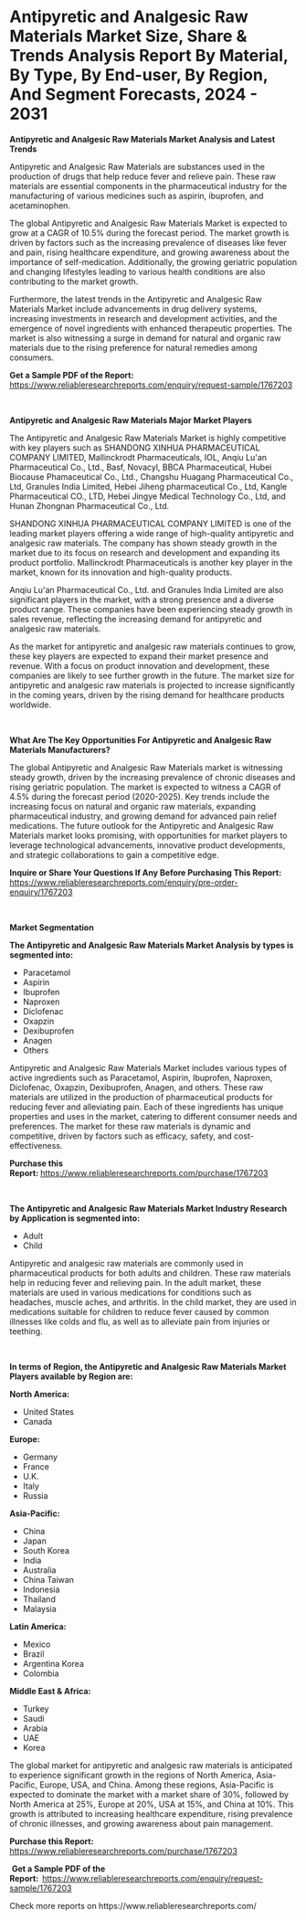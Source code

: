 <p><h1>Antipyretic and Analgesic Raw Materials Market Size, Share & Trends Analysis Report By Material, By Type, By End-user, By Region, And Segment Forecasts, 2024 - 2031</h1></p><p><strong>Antipyretic and Analgesic Raw Materials Market Analysis and Latest Trends</strong></p>
<p><p>Antipyretic and Analgesic Raw Materials are substances used in the production of drugs that help reduce fever and relieve pain. These raw materials are essential components in the pharmaceutical industry for the manufacturing of various medicines such as aspirin, ibuprofen, and acetaminophen.</p><p>The global Antipyretic and Analgesic Raw Materials Market is expected to grow at a CAGR of 10.5% during the forecast period. The market growth is driven by factors such as the increasing prevalence of diseases like fever and pain, rising healthcare expenditure, and growing awareness about the importance of self-medication. Additionally, the growing geriatric population and changing lifestyles leading to various health conditions are also contributing to the market growth.</p><p>Furthermore, the latest trends in the Antipyretic and Analgesic Raw Materials Market include advancements in drug delivery systems, increasing investments in research and development activities, and the emergence of novel ingredients with enhanced therapeutic properties. The market is also witnessing a surge in demand for natural and organic raw materials due to the rising preference for natural remedies among consumers.</p></p>
<p><strong>Get a Sample PDF of the Report:&nbsp;</strong> <a href="https://www.reliableresearchreports.com/enquiry/request-sample/1767203">https://www.reliableresearchreports.com/enquiry/request-sample/1767203</a></p>
<p>&nbsp;</p>
<p><strong>Antipyretic and Analgesic Raw Materials Major Market Players</strong></p>
<p><p>The Antipyretic and Analgesic Raw Materials Market is highly competitive with key players such as SHANDONG XINHUA PHARMACEUTICAL COMPANY LIMITED, Mallinckrodt Pharmaceuticals, IOL, Anqiu Lu'an Pharmaceutical Co., Ltd., Basf, Novacyl, BBCA Pharmaceutical, Hubei Biocause Phamaceutical Co., Ltd., Changshu Huagang Pharmaceutical Co., Ltd, Granules India Limited, Hebei Jiheng pharmaceutical Co., Ltd, Kangle Pharmaceutical CO., LTD, Hebei Jingye Medical Technology Co., Ltd, and Hunan Zhongnan Pharmaceutical Co., Ltd. </p><p>SHANDONG XINHUA PHARMACEUTICAL COMPANY LIMITED is one of the leading market players offering a wide range of high-quality antipyretic and analgesic raw materials. The company has shown steady growth in the market due to its focus on research and development and expanding its product portfolio. Mallinckrodt Pharmaceuticals is another key player in the market, known for its innovation and high-quality products. </p><p>Anqiu Lu'an Pharmaceutical Co., Ltd. and Granules India Limited are also significant players in the market, with a strong presence and a diverse product range. These companies have been experiencing steady growth in sales revenue, reflecting the increasing demand for antipyretic and analgesic raw materials.</p><p>As the market for antipyretic and analgesic raw materials continues to grow, these key players are expected to expand their market presence and revenue. With a focus on product innovation and development, these companies are likely to see further growth in the future. The market size for antipyretic and analgesic raw materials is projected to increase significantly in the coming years, driven by the rising demand for healthcare products worldwide.</p></p>
<p>&nbsp;</p>
<p><strong>What Are The Key Opportunities For Antipyretic and Analgesic Raw Materials Manufacturers?</strong></p>
<p><p>The global Antipyretic and Analgesic Raw Materials market is witnessing steady growth, driven by the increasing prevalence of chronic diseases and rising geriatric population. The market is expected to witness a CAGR of 4.5% during the forecast period (2020-2025). Key trends include the increasing focus on natural and organic raw materials, expanding pharmaceutical industry, and growing demand for advanced pain relief medications. The future outlook for the Antipyretic and Analgesic Raw Materials market looks promising, with opportunities for market players to leverage technological advancements, innovative product developments, and strategic collaborations to gain a competitive edge.</p></p>
<p><strong>Inquire or Share Your Questions If Any Before Purchasing This Report:</strong> <a href="https://www.reliableresearchreports.com/enquiry/pre-order-enquiry/1767203">https://www.reliableresearchreports.com/enquiry/pre-order-enquiry/1767203</a></p>
<p>&nbsp;</p>
<p><strong>Market Segmentation</strong></p>
<p><strong>The Antipyretic and Analgesic Raw Materials Market Analysis by types is segmented into:</strong></p>
<p><ul><li>Paracetamol</li><li>Aspirin</li><li>Ibuprofen</li><li>Naproxen</li><li>Diclofenac</li><li>Oxapzin</li><li>Dexibuprofen</li><li>Anagen</li><li>Others</li></ul></p>
<p><p>Antipyretic and Analgesic Raw Materials Market includes various types of active ingredients such as Paracetamol, Aspirin, Ibuprofen, Naproxen, Diclofenac, Oxapzin, Dexibuprofen, Anagen, and others. These raw materials are utilized in the production of pharmaceutical products for reducing fever and alleviating pain. Each of these ingredients has unique properties and uses in the market, catering to different consumer needs and preferences. The market for these raw materials is dynamic and competitive, driven by factors such as efficacy, safety, and cost-effectiveness.</p></p>
<p><strong>Purchase this Report:&nbsp;</strong><a href="https://www.reliableresearchreports.com/purchase/1767203">https://www.reliableresearchreports.com/purchase/1767203</a></p>
<p>&nbsp;</p>
<p><strong>The Antipyretic and Analgesic Raw Materials Market Industry Research by Application is segmented into:</strong></p>
<p><ul><li>Adult</li><li>Child</li></ul></p>
<p><p>Antipyretic and analgesic raw materials are commonly used in pharmaceutical products for both adults and children. These raw materials help in reducing fever and relieving pain. In the adult market, these materials are used in various medications for conditions such as headaches, muscle aches, and arthritis. In the child market, they are used in medications suitable for children to reduce fever caused by common illnesses like colds and flu, as well as to alleviate pain from injuries or teething.</p></p>
<p>&nbsp;</p>
<p><strong>In terms of Region, the Antipyretic and Analgesic Raw Materials Market Players available by Region are:</strong></p>
<p>
    <p> <strong> North America: </strong>
        <ul>
            <li>United States</li>
            <li>Canada</li>
        </ul>
        </p> 
    <p> <strong> Europe: </strong>
        <ul>
            <li>Germany</li>
            <li>France</li>
            <li>U.K.</li>
            <li>Italy</li>
            <li>Russia</li>
        </ul>
        </p> 
    <p> <strong> Asia-Pacific: </strong>
        <ul>
            <li>China</li>
            <li>Japan</li>
            <li>South Korea</li>
            <li>India</li>
            <li>Australia</li>
            <li>China Taiwan</li>
            <li>Indonesia</li>
            <li>Thailand</li>
            <li>Malaysia</li>
        </ul>
        </p> 
    <p> <strong> Latin America: </strong>
        <ul>
            <li>Mexico</li>
            <li>Brazil</li>
            <li>Argentina Korea</li>
            <li>Colombia</li>
        </ul>
        </p> 
    <p> <strong> Middle East & Africa: </strong>
        <ul>
            <li>Turkey</li>
            <li>Saudi</li>
            <li>Arabia</li>
            <li>UAE</li>
            <li>Korea</li>
        </ul>
    </p>
    </p>
<p><p>The global market for antipyretic and analgesic raw materials is anticipated to experience significant growth in the regions of North America, Asia-Pacific, Europe, USA, and China. Among these regions, Asia-Pacific is expected to dominate the market with a market share of 30%, followed by North America at 25%, Europe at 20%, USA at 15%, and China at 10%. This growth is attributed to increasing healthcare expenditure, rising prevalence of chronic illnesses, and growing awareness about pain management.</p></p>
<p><strong>Purchase this Report: </strong><a href="https://www.reliableresearchreports.com/purchase/1767203">https://www.reliableresearchreports.com/purchase/1767203</a></p>
<p>&nbsp;<strong>Get a Sample PDF of the Report:&nbsp;&nbsp;</strong><a href="https://www.reliableresearchreports.com/enquiry/request-sample/1767203">https://www.reliableresearchreports.com/enquiry/request-sample/1767203</a></p>
<p><strong></strong></p>
<p>Check more reports on https://www.reliableresearchreports.com/</p>